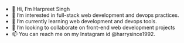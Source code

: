 - 👋 Hi, I’m Harpreet Singh
- 👀 I’m interested in full-stack web development and devops practices.
- 🌱 I’m currently learning web development and devops tools.
- 💞️ I’m looking to collaborate on front-end web development projects
- 📫 You can reach me on my Instagram id @harrysince1992.

<!---
harrysince1992/harrysince1992 is a ✨ special ✨ repository because its `README.md` (this file) appears on your GitHub profile.
You can click the Preview link to take a look at your changes.
--->
